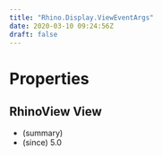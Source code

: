 ```yaml
---
title: "Rhino.Display.ViewEventArgs"
date: 2020-03-10 09:24:56Z
draft: false
---
```


# Properties
## RhinoView View
- (summary) 
- (since) 5.0
